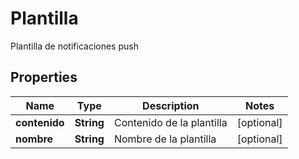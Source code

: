 

# Plantilla

Plantilla de notificaciones push
## Properties

Name | Type | Description | Notes
------------ | ------------- | ------------- | -------------
**contenido** | **String** | Contenido de la plantilla |  [optional]
**nombre** | **String** | Nombre de la plantilla |  [optional]




